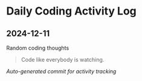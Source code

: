 # Daily Coding Activity Log

## 2024-12-11

Random coding thoughts

> Code like everybody is watching.

*Auto-generated commit for activity tracking*
